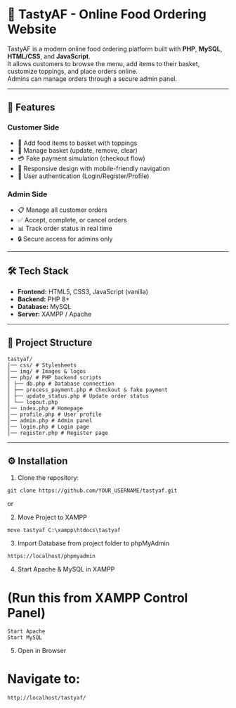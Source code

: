 # 🍔 TastyAF - Online Food Ordering Website

TastyAF is a modern online food ordering platform built with **PHP**, **MySQL**, **HTML/CSS**, and **JavaScript**.  
It allows customers to browse the menu, add items to their basket, customize toppings, and place orders online.  
Admins can manage orders through a secure admin panel.

---

## 🚀 Features

### Customer Side
- 🛒 Add food items to basket with toppings  
- 🔄 Manage basket (update, remove, clear)  
- 💳 Fake payment simulation (checkout flow)  
- 📱 Responsive design with mobile-friendly navigation  
- 👤 User authentication (Login/Register/Profile)  

### Admin Side
- 📋 Manage all customer orders  
- ✅ Accept, complete, or cancel orders  
- 📊 Track order status in real time  
- 🔒 Secure access for admins only  

---

## 🛠️ Tech Stack
- **Frontend:** HTML5, CSS3, JavaScript (vanilla)  
- **Backend:** PHP 8+  
- **Database:** MySQL  
- **Server:** XAMPP / Apache  

---

## 📂 Project Structure

```
tastyaf/
│── css/ # Stylesheets
│── img/ # Images & logos
│── php/ # PHP backend scripts
│ ├── db.php # Database connection
│ ├── process_payment.php # Checkout & fake payment
│ ├── update_status.php # Update order status
│ └── logout.php
│── index.php # Homepage
│── profile.php # User profile
│── admin.php # Admin panel
│── login.php # Login page
│── register.php # Register page
```

---

## ⚙️ Installation

1. Clone the repository:
```
git clone https://github.com/YOUR_USERNAME/tastyaf.git
```

or

2. Move Project to XAMPP
```
move tastyaf C:\xampp\htdocs\tastyaf
```

3. Import Database from project folder to phpMyAdmin
```
https://localhost/phpmyadmin
```


4. Start Apache & MySQL in XAMPP
# (Run this from XAMPP Control Panel)
```
Start Apache
Start MySQL
```

5. Open in Browser
# Navigate to:
```
http://localhost/tastyaf/
```

